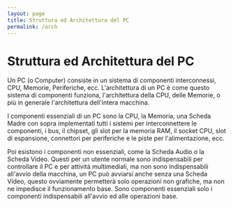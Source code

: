 ```yaml
---
layout: page
title: Struttura ed Architettura del PC
permalink: /arch
---
```


# Struttura ed Architettura del PC

Un PC (o Computer) consiste in un sistema di componenti interconnessi, CPU, Memorie, Periferiche, ecc. L'architettura di un PC è come questo sistema di componenti funziona,
l'architettura della CPU, delle Memorie, o più in generale l'architettura dell'intera
macchina.

I componenti essenziali di un PC sono la CPU, la Memoria, una Scheda Madre con sopra
implementati tutti i sistemi per interconnettere le componenti, i bus, il chipset,
gli slot per la memoria RAM, il socket CPU, slot di espansione, connettori per periferiche
e le piste per l'alimentazione, ecc.

Poi esistono i componenti non essenziali, come la Scheda Audio o la Scheda Video. Questi
per un utente normale sono indispensabili per controllare il PC e per attività multimediali,
ma non sono indispensabili all'avvio della macchina, un PC può avviarsi anche senza una 
Scheda Video, questo ovviamente permetterà solo operazioni non grafiche, ma non ne impedisce
il funzionamento base. Sono componenti essenziali solo i componenti indispensabili all'avvio
ed alle operazioni base.    